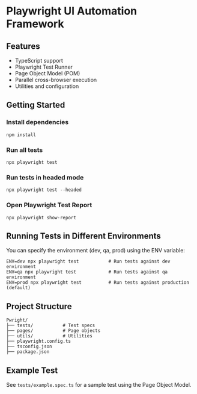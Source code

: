 # Playwright UI Automation Framework

## Features
- TypeScript support
- Playwright Test Runner
- Page Object Model (POM)
- Parallel cross-browser execution
- Utilities and configuration

## Getting Started

### Install dependencies
```
npm install
```

### Run all tests
```
npx playwright test
```

### Run tests in headed mode
```
npx playwright test --headed
```

### Open Playwright Test Report
```
npx playwright show-report
```

## Running Tests in Different Environments
You can specify the environment (dev, qa, prod) using the ENV variable:

```
ENV=dev npx playwright test           # Run tests against dev environment
ENV=qa npx playwright test            # Run tests against qa environment
ENV=prod npx playwright test          # Run tests against production (default)
```

## Project Structure
```
Pwright/
├── tests/           # Test specs
├── pages/           # Page objects
├── utils/           # Utilities
├── playwright.config.ts
├── tsconfig.json
├── package.json
```

## Example Test
See `tests/example.spec.ts` for a sample test using the Page Object Model. 